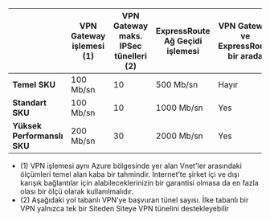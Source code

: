 |    | **VPN Gateway işlemesi (1)** | **VPN Gateway maks. IPSec tünelleri (2)** | **ExpressRoute Ağ Geçidi işlemesi** | **VPN Gateway ve ExpressRoute bir arada**|
|--- |----------------------------|-----------------------------------|-------------------------------------|-----------------------------------------|
| **Temel SKU**              |  100 Mb/sn | 10                         |  500 Mb/sn                           | Hayır   |
| **Standart SKU**           |  100 Mb/sn | 10                         | 1000 Mb/sn                           | Yes  |
| **Yüksek Performanslı SKU**   | 200 Mb/sn  | 30                         | 2000 Mb/sn                           | Yes  |

- (1) VPN işlemesi aynı Azure bölgesinde yer alan Vnet'ler arasındaki ölçümleri temel alan kaba bir tahmindir. İnternet’te şirket içi ve dışı karışık bağlantılar için alabileceklerinizin bir garantisi olmasa da en fazla olası bir ölçü olarak kullanılmalıdır.
- (2) Aşağıdaki yol tabanlı VPN’ye başvuran tünel sayısı. İlke tabanlı bir VPN yalnızca tek bir Siteden Siteye VPN tünelini destekleyebilir


<!--HONumber=Jun16_HO2-->


